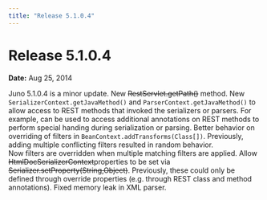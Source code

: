 ```yaml
---
title: "Release 5.1.0.4"
---
```


# Release 5.1.0.4

**Date:** Aug 25, 2014

Juno 5.1.0.4 is a minor update.
New ~~RestServlet.getPath()~~ method.
New `SerializerContext.getJavaMethod()` and `ParserContext.getJavaMethod()`
to allow access to REST methods that invoked the serializers or parsers.
For example, can be used to access additional annotations on REST methods to perform special handing
during serialization or parsing.
Better behavior on overriding of filters in `BeanContext.addTransforms(Class[])`.
Previously, adding multiple conflicting filters resulted in random behavior.  
Now filters are overridden when multiple matching filters are applied.
Allow ~~HtmlDocSerializerContext~~properties to be set via ~~Serializer.setProperty(String,Object)~~.
Previously, these could only be defined through override properties (e.g. through REST class and method annotations).
Fixed memory leak in XML parser.
